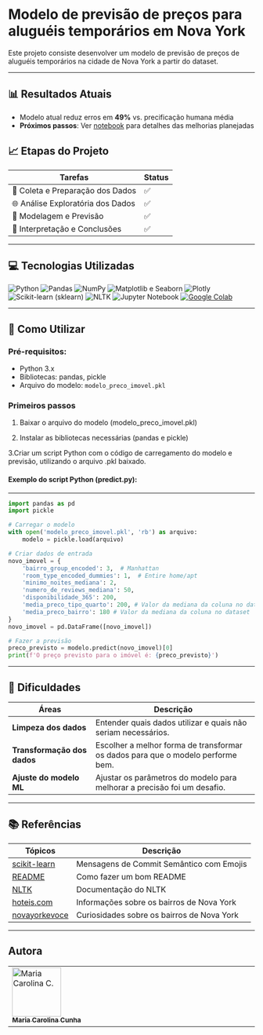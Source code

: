 <h1>Modelo de previsão de preços para aluguéis temporários em Nova York</h1>
<p>

  Este projeto consiste desenvolver um modelo de previsão de preços de aluguéis 
temporários na cidade de Nova York a partir do dataset.
</p>
<hr>

## 📊 Resultados Atuais
- Modelo atual reduz erros em **49%** vs. precificação humana média
- **Próximos passos**: Ver [notebook](#) para detalhes das melhorias planejadas

## 📈 Etapas do Projeto

| **Tarefas** | **Status** |
|-----------------|------------|
| 💾 Coleta e Preparação dos Dados | ✅ |
| 🌐 Análise Exploratória dos Dados | ✅ |
| 🤖 Modelagem e Previsão | ✅ |
| 📄 Interpretação e Conclusões | ✅ |
---

## 💻 Tecnologias Utilizadas
![Python](https://img.shields.io/badge/Python-3776AB?style=for-the-badge&logo=python&logoColor=white)
![Pandas](https://img.shields.io/badge/Pandas-150458?style=for-the-badge&logo=pandas&logoColor=white)
![NumPy](https://img.shields.io/badge/NumPy-013243?style=for-the-badge&logo=numpy&logoColor=white)
![Matplotlib e Seaborn](https://img.shields.io/badge/Matplotlib-11557C?style=for-the-badge&logo=plotly&logoColor=white)
![Plotly](https://img.shields.io/badge/Plotly-3F4F75?style=for-the-badge&logo=plotly&logoColor=white)
![Scikit-learn (sklearn)](https://img.shields.io/badge/Scikit--learn-F7931E?style=for-the-badge&logo=scikitlearn&logoColor=white)
![NLTK](https://img.shields.io/badge/NLTK-4B8BBE?style=for-the-badge&logo=python&logoColor=white)
![Jupyter Notebook](https://img.shields.io/badge/Jupyter-F37626?style=for-the-badge&logo=jupyter&logoColor=white)
[![Google Colab](https://img.shields.io/badge/Google%20Colab-F9AB00?style=for-the-badge&logo=googlecolab&logoColor=white)](https://colab.research.google.com/)

---


## 🤔 Como Utilizar

### Pré-requisitos:
* Python 3.x
* Bibliotecas: pandas, pickle
* Arquivo do modelo: `modelo_preco_imovel.pkl`

### Primeiros passos
1. Baixar o arquivo do modelo (modelo_preco_imovel.pkl)

2. Instalar as bibliotecas necessárias (pandas e pickle)

3.Criar um script Python com o código de carregamento do modelo e previsão, utilizando o arquivo .pkl baixado.

#### Exemplo do script Python (predict.py):
---
```python
import pandas as pd
import pickle

# Carregar o modelo
with open('modelo_preco_imovel.pkl', 'rb') as arquivo:
    modelo = pickle.load(arquivo)

# Criar dados de entrada
novo_imovel = {
    'bairro_group_encoded': 3,  # Manhattan
    'room_type_encoded_dummies': 1,  # Entire home/apt
    'minimo_noites_mediana': 2,
    'numero_de_reviews_mediana': 50,
    'disponibilidade_365': 200,
    'media_preco_tipo_quarto': 200, # Valor da mediana da coluna no dataset
    'media_preco_bairro': 180 # Valor da mediana da coluna no dataset
}
novo_imovel = pd.DataFrame([novo_imovel])

# Fazer a previsão
preco_previsto = modelo.predict(novo_imovel)[0]
print(f'O preço previsto para o imóvel é: {preco_previsto}')
```
---

## 🚧 Dificuldades

| **Áreas**                               | **Descrição** |
|-----------------------------------------|---------------|
| **Limpeza dos dados**                   | Entender quais dados utilizar e quais não seriam necessários. |
| **Transformação dos dados**             | Escolher a melhor forma de transformar os dados para que o modelo performe bem. |
| **Ajuste do modelo ML**                 | Ajustar os parâmetros do modelo para melhorar a precisão foi um desafio. |
---


## 📚 Referências

| Tópicos | Descrição |
|--------|-----------|
|[scikit-learn](https://scikit-learn.org/stable/) | Mensagens de Commit Semântico com Emojis |
|[README](https://blog.rocketseat.com.br/como-fazer-um-bom-readme/) | Como fazer um bom README |
|[NLTK](https://www.nltk.org/_modules/nltk.html) | Documentação do NLTK |
|[hoteis.com](https://www.hoteis.com/go/eua/distritos-nova-york) | Informações sobre os bairros de Nova York |
|[novayorkevoce](https://novayorkevoce.com/blog/distritos-de-nova-york/#:~:text=ingresso%20da%20Broadway!-,Queens,alugu%C3%A9is%20dos%20im%C3%B3veis%20ali%20localizados.&text=%C3%89%20considerada%20uma%20das%20regi%C3%B5es,a%20noite%20de%20Nova%20York.) | Curiosidades sobre os bairros de Nova York |
---

## Autora

<table>
  <tbody>
    <tr>
      <td valign="top" width="14.28%"><a href="https://github.com/MariaCaru"><img src="https://avatars.githubusercontent.com/u/127962556?v=4" width="100px;" alt="Maria Carolina C."/><br /><sub><b>Maria Carolina Cunha</b></sub></a><br />
    </td>
  </tdbody>
</table>